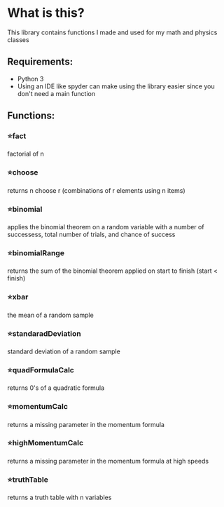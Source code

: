 # What is this?
This library contains functions I made and used for my math and physics classes

## Requirements:
- Python 3
- Using an IDE like spyder can make using the library easier since you don't need a main function

## Functions:

### ⭐fact
factorial of n

### ⭐choose
returns n choose r (combinations of r elements using n items)

### ⭐binomial
applies the binomial theorem on a random variable with a number of successess, total number of trials, and chance of success

### ⭐binomialRange
returns the sum of the binomial theorem applied on start to finish (start < finish)

### ⭐xbar
the mean of a random sample

### ⭐standaradDeviation
standard deviation of a random sample

### ⭐quadFormulaCalc
returns 0's of a quadratic formula

### ⭐momentumCalc
returns a missing parameter in the momentum formula

### ⭐highMomentumCalc
returns a missing parameter in the momentum formula at high speeds

### ⭐truthTable
returns a truth table with n variables
